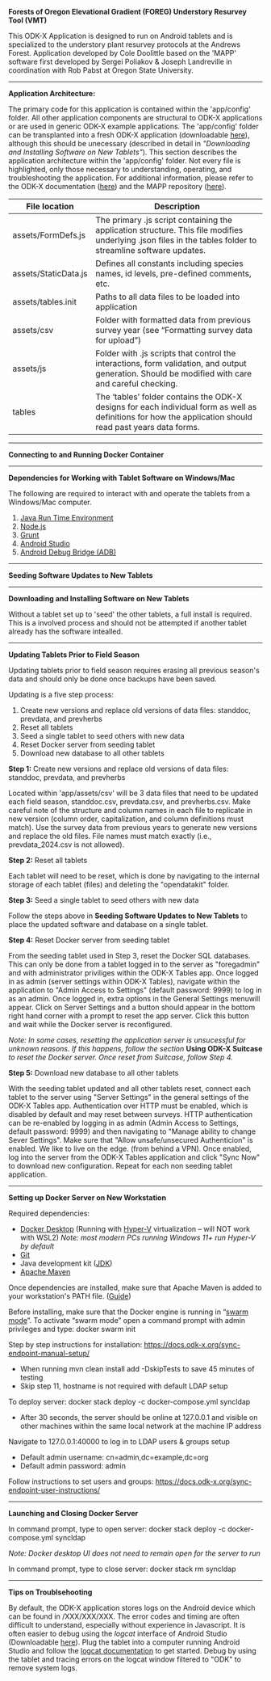 **Forests of Oregon Elevational Gradient (FOREG) Understory Resurvey Tool (VMT)**

This ODK-X Application is designed to run on Android tablets and is specialized to the understory plant resurvey protocols at the Andrews Forest. Application developed by Cole Doolittle based on the 'MAPP' software first developed by Sergei Poliakov & Joseph Landreville in coordination with Rob Pabst at Oregon State University. 

----
**Application Architecture:**
  
The primary code for this application is contained within the 'app/config' folder. All other application components are structural to ODK-X applications or are used in generic ODK-X example applications. The 'app/config' folder can be transplanted into a fresh ODK-X application (downloadable [here](https://docs.odk-x.org/app-designer-intro/)), although this should be unecessary (described in detail in _"Downloading and Installing Software on New Tablets"_). This section describes the application architecture within the 'app/config' folder. Not every file is highlighted, only those necessary to understanding, operating, and troubleshooting the application. For additional information, please refer to the ODK-X documentation ([here](https://docs.odk-x.org/)) and the MAPP repository ([here](https://github.com/RobPabst/MAPP)).

| File location        | Description                                                                                                                                                 |
| -------------------- | ----------------------------------------------------------------------------------------------------------------------------------------------------------- |
| assets/FormDefs.js   | The primary .js script containing the application structure. This file modifies underlying .json files in the tables folder to streamline software updates. |
| assets/StaticData.js | Defines all constants including species names, id levels, pre-defined comments, etc.                                                                        |
| assets/tables.init   | Paths to all data files to be loaded into application                                                                                                       |
| assets/csv           | Folder with formatted data from previous survey year (see “Formatting survey data for upload”)                                                              |
| assets/js            | Folder with .js scripts that control the interactions, form validation, and output generation. Should be modified with care and careful checking.           |
| tables               | The ‘tables’ folder contains the ODK-X designs for each individual form as well as definitions for how the application should read past years data forms.   |

----
**Connecting to and Running Docker Container**

----
**Dependencies for Working with Tablet Software on Windows/Mac**

The following are required to interact with and operate the tablets from a Windows/Mac computer.
1. [Java Run Time Environment](https://java.com/en/download/)
2. [Node.js](https://nodejs.org/en/)
3. [Grunt](https://gruntjs.com/getting-started)
4. [Android Studio ](https://developer.android.com/studio)
5. [Android Debug Bridge (ADB)](https://developer.android.com/studio/releases/platform-tools)

----
**Seeding Software Updates to New Tablets**

----
**Downloading and Installing Software on New Tablets**

Without a tablet set up to 'seed' the other tablets, a full install is required. This is a involved process and should not be attempted if another tablet already has the software intealled. 

----
**Updating Tablets Prior to Field Season**

Updating tablets prior to field season requires erasing all previous season's data and should only be done once backups have been saved. 

Updating is a five step process: 
1. Create new versions and replace old versions of data files: standdoc, prevdata, and prevherbs
2. Reset all tablets
3. Seed a single tablet to seed others with new data
4. Reset Docker server from seeding tablet
5. Download new database to all other tablets

**Step 1:** Create new versions and replace old versions of data files: standdoc, prevdata, and prevherbs

Located within 'app/assets/csv' will be 3 data files that need to be updated each field season, standdoc.csv, prevdata.csv, and prevherbs.csv. Make careful note of the structure and column names in each file to replicate in new version (column order, capitalization, and column definitions must match). Use the survey data from previous years to generate new versions and replace the old files. File names must match exactly (i.e., prevdata_2024.csv is not allowed).

**Step 2:** Reset all tablets

Each tablet will need to be reset, which is done by navigating to the internal storage of each tablet (files) and deleting the "opendatakit" folder. 

**Step 3:** Seed a single tablet to seed others with new data

Follow the steps above in **Seeding Software Updates to New Tablets** to place the updated software and database on a single tablet. 

**Step 4:** Reset Docker server from seeding tablet

From the seeding tablet used in Step 3, reset the Docker SQL databases. This can only be done from a tablet logged in to the server as "foregadmin" and with administrator priviliges within the ODK-X Tables app. Once logged in as admin (server settings within ODK-X Tables), navigate within the application to "Admin Access to Settings" (default password: 9999) to log in as an admin. Once logged in, extra options in the General Settings menuwill appear. Click on Server Settings and a button should appear in the bottom right hand corner with a prompt to reset the app server. Click this button and wait while the Docker server is reconfigured. 

_Note: In some cases, resetting the application server is unsucessful for unknown reasons. If this happens, follow the section_ **Using ODK-X Suitcase** _to reset the Docker server. Once reset from Suitcase, follow Step 4._

**Step 5:** Download new database to all other tablets

With the seeding tablet updated and all other tablets reset, connect each tablet to the server using "Server Settings" in the general settings of the ODK-X Tables app. Authentication over HTTP must be enabled, which is disabled by default and may reset between surveys. HTTP authentication can be re-enabled by logging in as admin (Admin Access to Settings, default password: 9999) and then navigating to "Manage ability to change Sever Settings". Make sure that "Allow unsafe/unsecured Authenticion" is enabled. We like to live on the edge. (from behind a VPN). Once enabled, log into the server from the ODK-X Tables application and click "Sync Now" to download new configuration. Repeat for each non seeding tablet application. 

----
**Setting up Docker Server on New Workstation**

Required dependencies: 
-	[Docker Desktop](https://www.docker.com/products/docker-desktop/) (Running with [Hyper-V](https://www.dell.com/support/manuals/en-us/dell-imageassist/dia_dynamic_ug/enable-hyper-v-manager-on-windows?guid=guid-80b4ffe0-6247-4a75-8b66-222bfd2cc50a&lang=en-us) virtualization – will NOT work with WSL2) _Note: most modern PCs running Windows 11+ run Hyper-V by default_
-	[Git](https://git-scm.com/downloads)
-	Java development kit ([JDK](https://www.oracle.com/java/technologies/downloads/))
-	[Apache Maven](https://maven.apache.org/)

Once dependencies are installed, make sure that Apache Maven is added to your workstation's PATH file. ([Guide](https://mkyong.com/maven/how-to-install-maven-in-windows/))

Before installing, make sure that the Docker engine is running in “[swarm mode](https://docs.docker.com/engine/swarm/)”. To activate “swarm mode” open a command prompt with admin privileges and type: docker swarm init

Step by step instructions for installation: https://docs.odk-x.org/sync-endpoint-manual-setup/
-	When running mvn clean install add -DskipTests to save 45 minutes of testing
-	Skip step 11, hostname is not required with default LDAP setup

To deploy server: docker stack deploy -c docker-compose.yml syncldap
-	After 30 seconds, the server should be online at 127.0.0.1 and visible on other machines within the same local network at the machine IP address

Navigate to 127.0.0.1:40000 to log in to LDAP users & groups setup
-	Default admin username: cn=admin,dc=example,dc=org
-	Default admin password: admin

Follow instructions to set users and groups: https://docs.odk-x.org/sync-endpoint-user-instructions/

----
**Launching and Closing Docker Server**

In command prompt, type to open server: docker stack deploy -c docker-compose.yml syncldap

_Note: Docker desktop UI does not need to remain open for the server to run_

In command prompt, type to close server: docker stack rm syncldap

----
**Tips on Troublsehooting**

By default, the ODK-X application stores logs on the Android device which can be found in /XXX/XXX/XXX. The error codes and timing are often difficult to understand, especially without experience in Javascript. It is often easier to debug using the _logcat_ interface of Android Studio (Downloadable [here](https://developer.android.com/studio)). Plug the tablet into a computer running Android Studio and follow the [logcat documentation](https://developer.android.com/studio/debug/logcat) to get started. Debug by using the tablet and tracing errors on the logcat window filtered to "ODK" to remove system logs. 
